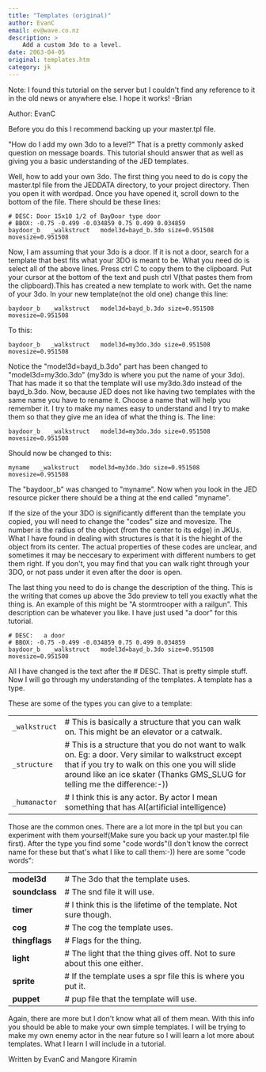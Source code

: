 ```yaml
---
title: "Templates (original)"
author: EvanC
email: ev@wave.co.nz
description: >
    Add a custom 3do to a level.
date: 2063-04-05
original: templates.htm
category: jk
---
```


<p class="note"><span class="tutorial-orange">Note: I found this tutorial on the server but I couldn't find
any reference to it in the old news or anywhere else.  I hope it works!
-Brian</span></p>

Author: EvanC

  
Before you do this I recommend backing up your master.tpl file.  
  
"How do I add my own 3do to a level?" That is a pretty commonly asked
question on message boards. This tutorial should answer that as well as
giving you a basic understanding of the JED templates.  
  
Well, how to add your own 3do. The first thing you need to do is copy
the master.tpl file from the JEDDATA directory, to your project
directory. Then you open it with wordpad. Once you have opened it,
scroll down to the bottom of the file. There should be these lines:  

```
# DESC: Door 15x10 1/2 of BayDoor type door  
# BBOX: -0.75 -0.499 -0.034859 0.75 0.499 0.034859  
baydoor_b   _walkstruct   model3d=bayd_b.3do size=0.951508 movesize=0.951508  
```
  
Now, I am assuming that your 3do is a door. If it is not a door, search
for a template that best fits what your 3DO is meant to be. What you
need do is select all of the above lines. Press ctrl C to copy them to
the clipboard. Put your cursor at the bottom of the text and push ctrl
V(that pastes them from the clipboard).This has created a new template
to work with. Get the name of your 3do. In your new template(not the old
one) change this line:  

```
baydoor_b   _walkstruct   model3d=bayd_b.3do size=0.951508 movesize=0.951508  
```

To this:  

```
baydoor_b   _walkstruct   model3d=my3do.3do size=0.951508 movesize=0.951508  
```
  
Notice the "model3d=bayd\_b.3do" part has been changed to
"model3d=my3do.3do" (my3do is where you put the name of your 3do). That
has made it so that the template will use my3do.3do instead of the
bayd\_b.3do. Now, because JED does not like having two templates with
the same name you have to rename it. Choose a name that will help you
remember it. I try to make my names easy to understand and I try to make
them so that they give me an idea of what the thing is. The line:  

```
baydoor_b   _walkstruct   model3d=my3do.3do size=0.951508 movesize=0.951508  
```
  
Should now be changed to this:  

```
myname   _walkstruct   model3d=my3do.3do size=0.951508 movesize=0.951508  
```
  
The "baydoor\_b" was changed to "myname". Now when you look in the JED
resource picker there should be a thing at the end called "myname".  
  
If the size of the your 3DO is significantly different than the template
you copied, you will need to change the "codes" size and movesize. The
number is the radius of the object (from the center to its edge) in
JKUs. What I have found in dealing with structures is that it is the
hieght of the object from its center. The actual properties of these
codes are unclear, and sometimes it may be neccesary to experiment with
different numbers to get them right. If you don't, you may find that you
can walk right through your 3DO, or not pass under it even after the
door is open.  
  
The last thing you need to do is change the description of the thing.
This is the writing that comes up above the 3do preview to tell you
exactly what the thing is. An example of this might be "A stormtrooper
with a railgun". This description can be whatever you like. I have just
used "a door" for this tutorial.  

```
# DESC:   a door  
# BBOX: -0.75 -0.499 -0.034859 0.75 0.499 0.034859  
baydoor_b   _walkstruct   model3d=bayd_b.3do size=0.951508 movesize=0.951508  
```

All I have changed is the text after the \# DESC. That is pretty simple
stuff. Now I will go through my understanding of the templates. A
template has a type.  
  
These are some of the types you can give to a template:  
  
<div class="tutorial-table no-headers" markdown=1>

|               |  |
|---------------|--|
| `_walkstruct` | # This is basically a structure that you can walk on. This might be an elevator or a catwalk. |
| `_structure`  | # This is a structure that you do not want to walk on. Eg: a door. Very similar to walkstruct except that if you try to walk on this one you will slide around like an ice skater (Thanks GMS_SLUG for telling me the difference:-)) |
| `_humanactor` | # I think this is any actor. By actor I mean something that has AI(artificial intelligence)

</div>
  
  
Those are the common ones. There are a lot more in the tpl but you can
experiment with them yourself(Make sure you back up your master.tpl file
first). After the type you find some "code words"(I don't know the
correct name for these but that's what I like to call them:-)) here are
some "code words":  
  
<div class="tutorial-table no-headers" markdown=1>

|                |                                                                          |
| -------------- | ------------------------------------------------------------------------ |
| **model3d**    | \# The 3do that the template uses.                                        |
| **soundclass** | \# The snd file it will use.                                              |
| **timer**      | \# I think this is the lifetime of the template. Not sure though.         |
| **cog**        | \# The cog the template uses.                                             |
| **thingflags** | \# Flags for the thing.                                                   |
| **light**      | \# The light that the thing gives off. Not to sure about this one either. |
| **sprite**     | \# If the template uses a spr file this is where you put it.              |
| **puppet**     | \# pup file that the template will use.                                   |

</div>
  
Again, there are more but I don't know what all of them mean. With this
info you should be able to make your own simple templates. I will be
trying to make my own enemy actor in the near future so I will learn a
lot more about templates. What I learn I will include in a tutorial.  
  
Written by EvanC and Mangore Kiramin

